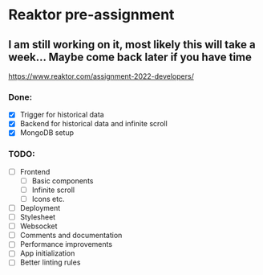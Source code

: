 # Reaktor pre-assignment
## **I am still working on it, most likely this will take a week... Maybe come back later if you have time**
https://www.reaktor.com/assignment-2022-developers/

### Done:
- [x] Trigger for historical data
- [x] Backend for historical data and infinite scroll
- [x] MongoDB setup

### TODO:
- [ ] Frontend
  - [ ] Basic components
  - [ ] Infinite scroll
  - [ ] Icons etc.
- [ ] Deployment
- [ ] Stylesheet
- [ ] Websocket
- [ ] Comments and documentation
- [ ] Performance improvements
- [ ] App initialization
- [ ] Better linting rules